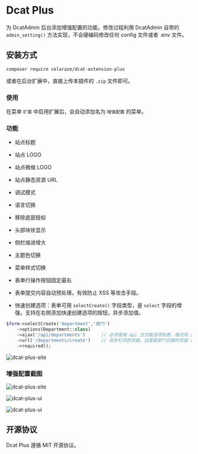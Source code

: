 # Dcat Plus

为 DcatAdmin 后台添加增强配置的功能。修改过程利用 DcatAdmin 自带的 `admin_setting()` 方法实现，不会硬编码修改任何 config 文件或者 .env 文件。

## 安装方式

`composer require celaraze/dcat-extension-plus`

或者在后台扩展中，直接上传本插件的 `.zip` 文件即可。

### 使用

在菜单 `扩展` 中启用扩展后，会自动添加名为 `增强配置` 的菜单。

### 功能

- 站点标题

- 站点 LOGO

- 站点微缩 LOGO

- 站点静态资源 URL

- 调试模式

- 语言切换

- 移除底部授权

- 头部块状显示

- 侧栏缩进增大

- 主题色切换

- 菜单样式切换

- 表单行操作按钮固定最右

- 表单提交内容自动预处理，有效防止 XSS 等攻击手段。

- 快速创建选项：表单可用 `selectCreate()` 字段类型，是 `select` 字段的增强，支持在右侧添加快速创建选项的按钮，异步添加值。

```PHP
$form->selectCreate('department','部门')
    ->options(Department::class)
    ->ajax('/api/departments')      // 必须使用 api 方式取选项列表，格式同 select 字段的使用方法
    ->url('/departments/create')    // 异步打开的页面，这里是部门创建的页面 url
    ->required();
```

![dcat-plus-site](https://chemex.celaraze.com/dcat-plus/select_create.png)

### 增强配置截图

![dcat-plus-site](https://chemex.celaraze.com/dcat-plus/dcat-plus-site.png)

![dcat-plus-ui](https://chemex.celaraze.com/dcat-plus/dcat-plus-ui.png)

![dcat-plus-ui](https://chemex.celaraze.com/dcat-plus/dcat-plus-field.png)

## 开源协议

Dcat Plus 遵循 MIT 开源协议。
